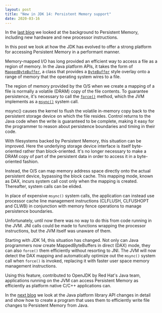 ```yaml
---
layout: post
title: "New in JDK 14: Persistent Memory support"
date: 2020-03-16
---
```


In the [last blog](https://github.com/jhalliday/mashona/blog/2020/03/15/hello-persistent-world) we looked at the background to Persistent Memory, including new hardware and new processor instructions.

In this post we look at how the JDK has evolved to offer a strong platform for accessing Persistent Memory in a performant manner.

Memory-mapped I/O has long provided an efficient way to access a file as a region of memory.
In the Java platform APIs, it takes the form of [```MappedByteBuffer```](https://docs.oracle.com/en/java/javase/14/docs/api/java.base/java/nio/MappedByteBuffer.html), a class that provides a [```ByteBuffer```](https://docs.oracle.com/en/java/javase/14/docs/api/java.base/java/nio/ByteBuffer.html) style overlay onto a range of memory that the operating system wires to a file.

The region of memory provided by the O/S when we create a mapping of a file is normally a volatile (DRAM) copy of the file contents.
To guarantee persistence, it's necessary to call the [```force()```](https://docs.oracle.com/en/java/javase/14/docs/api/java.base/java/nio/MappedByteBuffer.html#force()) method, which the JVM implements as a [```msync()```](http://man7.org/linux/man-pages/man2/msync.2.html) system call.

msync() causes the kernel to flush the volatile in-memory copy back to the persistent storage device on which the file resides. Control returns to the Java code when the write is guaranteed to be complete, making it easy for the programmer to reason about persistence boundaries and timing in their code.

With filesystems backed by Persistent Memory, this situation can be improved. Here the underlying storage device interface is itself byte-oriented rather than block-oriented.
It's no longer necessary to make a DRAM copy of part of the persistent data in order to access it in a byte-oriented fashion.

Instead, the O/S can map memory address space directly onto the actual persistent device, bypassing the block cache.
This mapping mode, known as DAX, incurs system call cost only when the mapping is created. Thereafter, system calls can be elided.

In place of expensive ```msync()``` system calls, the application can instead use processor cache line management instructions (CLFLUSH, CLFUSHOPT and CLWB) in conjunction with memory fence operations to manage persistence boundaries.

Unfortunately, until now there was no way to do this from code running in the JVM. JNI calls could be made to functions wrapping the processor instructions, but the JVM itself was unaware of them.

Starting with JDK 14, this situation has changed. Not only can Java programmers now create MappedByteBuffers in direct (DAX) mode, they can also ```force()``` them efficiently without resorting to JNI.
The JVM will now detect the DAX mapping and automatically optimize out the ```msync()``` system call when ```force()``` is invoked, replacing it with faster user space memory management instructions.

Using this feature, contributed to OpenJDK by Red Hat's Java team, applications running on the JVM can access Persistent Memory as efficiently as platform native C/C++ applications can.

In the [next blog](https://github.com/jhalliday/mashona/blog/2020/03/17/using-jep-352-api) we look at the Java platform library API changes in detail and show how to create a program that uses them to efficiently write file changes to Persistent Memory from Java.
